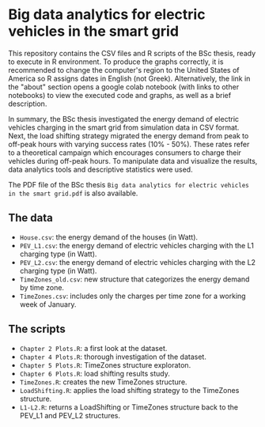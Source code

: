 # Big data analytics for electric vehicles in the smart grid
This repository contains the CSV files and R scripts of the BSc thesis, ready to execute in R environment. To produce the graphs correctly, it is recommended to change the computer's region to the United States of America so R assigns dates in English (not Greek). Alternatively, the link in the "about" section opens a google colab notebook (with links to other notebooks) to view the executed code and graphs, as well as a brief description.

In summary, the BSc thesis investigated the energy demand of electric vehicles charging in the smart grid from simulation data in CSV format. Next, the load shifting strategy migrated the energy demand from peak to off-peak hours with varying success rates (10% - 50%). These rates refer to a theoretical campaign which encourages consumers to charge their vehicles during off-peak hours. To manipulate data and visualize the results, data analytics tools and descriptive statistics were used.

The PDF file of the BSc thesis ```Big data analytics for electric vehicles in the smart grid.pdf``` is also available.

## The data
* ```House.csv```: the energy demand of the houses (in Watt).
* ```PEV_L1.csv```: the energy demand of electric vehicles charging with the L1 charging type (in Watt).
* ```PEV_L2.csv```: the energy demand of electric vehicles charging with the L2 charging type (in Watt).
* ```TimeZones_old.csv```: new structure that categorizes the energy demand by time zone.
* ```TimeZones.csv```: includes only the charges per time zone for a working week of January. 

## The scripts
* ```Chapter 2 Plots.R```: a first look at the dataset.
* ```Chapter 4 Plots.R```: thorough investigation of the dataset.
* ```Chapter 5 Plots.R```: TimeZones structure exploraton.
* ```Chapter 6 Plots.R```: load shifting results study.
* ```TimeZones.R```: creates the new TimeZones structure.
* ```LoadShifting.R```: applies the load shifting strategy to the TimeZones structure.
* ```L1-L2.R```: returns a LoadShifting or TimeZones structure back to the PEV_L1 and PEV_L2 structures.
